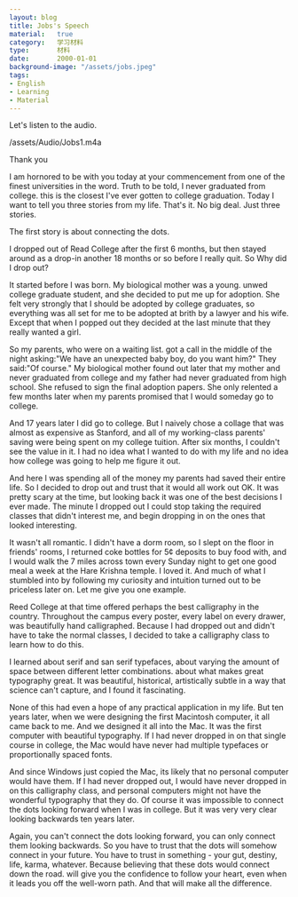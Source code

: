```yaml
---
layout: blog
title: Jobs's Speech
material:   true
category:   学习材料
type:       材料
date:       2000-01-01
background-image: "/assets/jobs.jpeg"
tags:
- English
- Learning
- Material
---
```


Let's listen to the audio.

<p>/assets/Audio/Jobs1.m4a</p>


Thank you

I am hornored to be with you today at your commencement from one of the finest universities in the word. Truth to be told, I never graduated from college. this is the closest I've ever gotten to college graduation. Today I want to tell you three stories from my life. That's it. No big deal. Just three stories.

The first story is about connecting the dots.

I dropped out of Read College after the first 6 months, but then stayed around as a drop-in another 18 months or so before I really quit. So Why did I drop out?

It started before I was born. My biological mother was a young. unwed college graduate student, and she decided to put me up for adoption. She felt very strongly that I should be adopted by college graduates, so everything was all set for me to be adopted at brith by a lawyer and his wife. Except that when I popped out they decided at the last minute that they really wanted a girl.

So my parents, who were on a waiting list. got a call in the middle of the night asking:"We have an unexpected baby boy, do you want him?" They said:"Of course." My biological mother found out later that my mother and never graduated from college and my father had never graduated from high school. She refused to sign the final adoption papers. She only relented a few months later when my parents promised that I would someday go to college.

And 17 years later I did go to college. But I naively chose a collage that was almost as expensive as Stanford, and all of my working-class parents' saving were being spent on my college tuition. After six months, I couldn't see the value in it. I had no idea what I wanted to do with my life and no idea how college was going to help me figure it out.

And here I was spending all of the money my parents had saved their entire life. So I decided to drop out and trust that it would all work out OK. It was pretty scary at the time, but looking back it was one of the best decisions I ever made. The minute I dropped out I could stop taking the required classes that didn't interest me, and begin dropping in on the ones that looked interesting.

It wasn't all romantic. I didn't have a dorm room, so I slept on the floor in friends' rooms, I returned coke bottles for 5¢ deposits to buy food with, and I would walk the 7 miles across town every Sunday night to get one good meal a week at the Hare Krishna temple. I loved it. And much of what I stumbled into by following my curiosity and intuition turned out to be priceless later on. Let me give you one example.

Reed College at that time offered perhaps the best calligraphy in the country. Throughout the campus every poster, every label on every drawer, was beautifully hand calligraphed. Because I had dropped out and didn't have to take the normal classes, I decided to take a calligraphy class to learn how to do this.

I learned about serif and san serif typefaces, about varying the amount of space between different letter combinations. about what makes great typography great. It was beautiful, historical, artistically subtle in a way that science can't capture, and I found it fascinating.

None of this had even a hope of any practical application in my life. But ten years later, when we were designing the first Macintosh computer, it all came back to me. And we designed it all into the Mac. It was the first computer with beautiful typography. If I had never dropped in on that single course in college, the Mac would have never had multiple typefaces or proportionally spaced fonts.

And since Windows just copied the Mac, its likely that no personal computer would have them. If I had never dropped out, I would have never dropped in on this calligraphy class, and personal computers might not have the wonderful typography that they do. Of course it was impossible to connect the dots looking forward when I was in college. But it was very very clear looking backwards ten years later.

Again, you can't connect the dots looking forward, you can only connect them looking backwards. So you have to trust that the dots will somehow connect in your future. You have to trust in something - your gut, destiny, life, karma, whatever. Because believing that these dots would connect down the road. will give you the confidence to follow your heart, even when it leads you off the well-worn path. And that will make all the difference.
